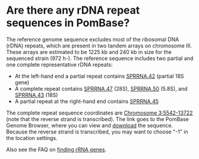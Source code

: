 # Are there any rDNA repeat sequences in PomBase?
<!-- pombase_categories: Genome browser,Finding data -->

The reference genome sequence excludes most of the ribosomal DNA (rDNA)
repeats, which are present in two tandem arrays on chromosome III. These
arrays are estimated to be 1225 kb and 240 kb in size for the sequenced
strain (972 h-). The reference sequence includes two partial and one
complete representative rDNA repeats:

-   At the left-hand end a partial repeat contains
    [SPRRNA.42](/gene/SPRRNA.42) (partial 18S gene)
-   A complete repeat contains [SPRRNA.47](/gene/SPRRNA.47) (28S),
    [SPRRNA.50](/gene/SPRRNA.50) (5.8S), and
    [SPRRNA.43](/gene/SPRRNA.43) (18S)
-   A partial repeat at the right-hand end contains
    [SPRRNA.45](/gene/SPRRNA.45)

The complete repeat sequence coordinates are [Chromosome 3:5542-13722](http://genomebrowser.pombase.org/Schizosaccharomyces_pombe/Location/View?r=III%3A5542-13722) (note
that the reverse strand is transcribed). The link goes to the PomBase
Genome Browser, where you can view and
[download](/faq/how-can-i-retrieve-sequence-region-using-sequence-coordinates) the
sequence. Because the reverse strand is transcribed, you may want to
choose "-1" in the location settings.

Also see the FAQ on [finding rRNA genes](/faq/how-can-i-find-rrna-genes).

